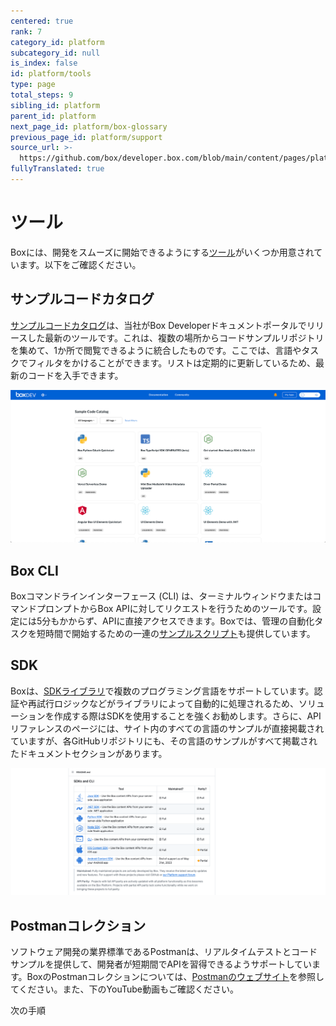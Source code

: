 ```yaml
---
centered: true
rank: 7
category_id: platform
subcategory_id: null
is_index: false
id: platform/tools
type: page
total_steps: 9
sibling_id: platform
parent_id: platform
next_page_id: platform/box-glossary
previous_page_id: platform/support
source_url: >-
  https://github.com/box/developer.box.com/blob/main/content/pages/platform/tools.md
fullyTranslated: true
---
```

# ツール

Boxには、開発をスムーズに開始できるようにする[ツール][tooling]がいくつか用意されています。以下をご確認ください。

## サンプルコードカタログ

[サンプルコードカタログ][sample_code]は、当社がBox Developerドキュメントポータルでリリースした最新のツールです。これは、複数の場所からコードサンプルリポジトリを集めて、1か所で閲覧できるように統合したものです。ここでは、言語やタスクでフィルタをかけることができます。リストは定期的に更新しているため、最新のコードを入手できます。

<ImageFrame center>

![サンプルコードカタログ](./images/sample_code.png)

</ImageFrame>

## Box CLI

Boxコマンドラインインターフェース (CLI) は、ターミナルウィンドウまたはコマンドプロンプトからBox APIに対してリクエストを行うためのツールです。設定には5分もかからず、APIに直接アクセスできます。Boxでは、管理の自動化タスクを短時間で開始するための一連の[サンプルスクリプト][samples]も提供しています。

<YouTube id="whxT3Bdx3E0">

</YouTube>

## SDK

Boxは、[SDKライブラリ][sdk]で複数のプログラミング言語をサポートしています。認証や再試行ロジックなどがライブラリによって自動的に処理されるため、ソリューションを作成する際はSDKを使用することを強くお勧めします。さらに、APIリファレンスのページには、サイト内のすべての言語のサンプルが直接掲載されていますが、各GitHubリポジトリにも、その言語のサンプルがすべて掲載されたドキュメントセクションがあります。

<ImageFrame center>

![SDK GitHubライブラリ](./images/sdk.png)

</ImageFrame>

## Postmanコレクション

ソフトウェア開発の業界標準であるPostmanは、リアルタイムテストとコードサンプルを提供して、開発者が短期間でAPIを習得できるようサポートしています。BoxのPostmanコレクションについては、[Postmanのウェブサイト][postman]を参照してください。また、下のYouTube動画もご確認ください。

<Youtube id="aEILZ_tukLg">

</Youtube>

<Next>

次の手順

</Next>

[samples]: g://cli/scripts/

[sdk]: page://sdks-and-tools/

[file]: e://get-files-id/

[tooling]: g://tooling/

<!-- i18n-enable localize-links -->

[sample_code]: https://ja.developer.box.com/sample-code/

[postman]: https://www.postman.com/boxdev

<!-- i18n-disable localize-links -->
